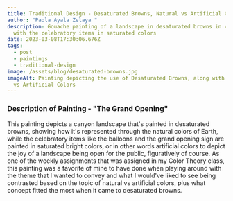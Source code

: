 ```yaml
---
title: Traditional Design - Desaturated Browns, Natural vs Artificial Colors
author: "Paola Ayala Zelaya "
description: Gouache painting of a landscape in desaturated browns in contrast
  with the celebratory items in saturated colors
date: 2023-03-08T17:30:06.676Z
tags:
  - post
  - paintings
  - traditional-design
image: /assets/blog/desaturated-browns.jpg
imageAlt: Painting depicting the use of Desaturated Browns, along with Natural
  vs Artificial Colors
---
```

### D﻿escription of Painting - "The Grand Opening" 

T﻿his painting depicts a canyon landscape that's painted in desaturated browns, showing how it's represented through the natural colors of Earth, while the celebratory items like the balloons and the grand opening sign are painted in saturated bright colors, or in other words artificial colors to depict the joy of a landscape being open for the public, figuratively of course. As one of the weekly assignments that was assigned in my Color Theory class, this painting was a favorite of mine to have done when playing around with the theme that I wanted to convey and what I would've liked to see being contrasted based on the topic of natural vs artificial colors, plus what concept fitted the most when it came to desaturated browns.